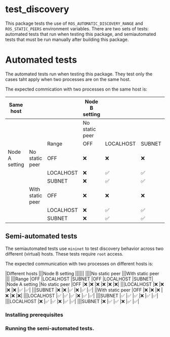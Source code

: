 # test_discovery

This package tests the use of `ROS_AUTOMATIC_DISCOVERY_RANGE` and `ROS_STATIC_PEERS` environment variables.
There are two sets of tests: automated tests that run when testing this package, and semiautomated tests that must be run manually after building this package.

# Automated tests

The automated tests run when testing this package.
They test only the cases taht apply when two processes are on the same host.

The expected commication with two processes on the same host is:

|Same host |||Node B setting ||||||
|---|---|---|---|---|---|---|---|---|
||||No static peer |||With static peer |||
|||Range |OFF |LOCALHOST |SUBNET |OFF |LOCALHOST |SUBNET|
|Node A setting |No static peer |OFF |:x: |:x: |:x: |:x: |:x: |:x:|
|||LOCALHOST |:x: |:white_check_mark: |:white_check_mark: |:x: |:white_check_mark: |:white_check_mark:|
|||SUBNET |:x: |:white_check_mark: |:white_check_mark: |:x: |:white_check_mark: |:white_check_mark:|
||With static peer |OFF |:x: |:x: |:x: |:x: |:x: |:x:|
|||LOCALHOST |:x: |:white_check_mark: |:white_check_mark: |:x: |:white_check_mark: |:white_check_mark:|
|||SUBNET |:x: |:white_check_mark: |:white_check_mark: |:x: |:white_check_mark: |:white_check_mark:|

## Semi-automated tests

The semiautomated tests use `mininet` to test discovery behavior across two different (virtual) hosts.
These tests require `root` access.

The expected communication with two processes on different hosts is:

|Different hosts |||Node B setting ||||||
||||No static peer |||With static peer |||
|||Range |OFF |LOCALHOST |SUBNET |OFF |LOCALHOST |SUBNET|
|Node A setting |No static peer |OFF |:x: |:x: |:x: |:x: |:x: |:x:|
|||LOCALHOST |:x: |:x: |:x: |:x: |:white_check_mark: |:white_check_mark:|
|||SUBNET |:x: |:x: |:white_check_mark: |:x: |:white_check_mark: |:white_check_mark:|
||With static peer |OFF |:x: |:x: |:x: |:x: |:x: |:x:|
|||LOCALHOST |:white_check_mark: |:white_check_mark: |:white_check_mark: |:x: |:white_check_mark: |:white_check_mark:|
|||SUBNET |:white_check_mark: |:white_check_mark: |:white_check_mark: |:x: |:white_check_mark: |:white_check_mark:|
|||LOCALHOST |:x: |:white_check_mark: |:white_check_mark: |:x: |:white_check_mark: |:white_check_mark:|
|||SUBNET |:x: |:white_check_mark: |:white_check_mark: |:x: |:white_check_mark: |:white_check_mark:|


### Installing prerequisites

### Running the semi-automated tests.
